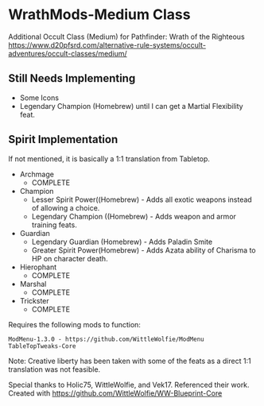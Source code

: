 # WrathMods-Medium Class
Additional Occult Class (Medium) for Pathfinder: Wrath of the Righteous
https://www.d20pfsrd.com/alternative-rule-systems/occult-adventures/occult-classes/medium/

## Still Needs Implementing
* Some Icons
* Legendary Champion (Homebrew) until I can get a Martial Flexibility feat.

## Spirit Implementation
If not mentioned, it is basically a 1:1 translation from Tabletop.
* Archmage
	* COMPLETE
* Champion
	* Lesser Spirit Power((Homebrew) - Adds all exotic weapons instead of allowing a choice.
	* Legendary Champion ((Homebrew) - Adds weapon and armor training feats.
* Guardian
	* Legendary Guardian (Homebrew) - Adds Paladin Smite
	* Greater Spirit Power(Homebrew) - Adds Azata ability of Charisma to HP on character death.
* Hierophant
	* COMPLETE
* Marshal
	* COMPLETE
* Trickster
	* COMPLETE

Requires the following mods to function:
```
ModMenu-1.3.0 - https://github.com/WittleWolfie/ModMenu
TableTopTweaks-Core
```

Note: Creative liberty has been taken with some of the feats as a direct 1:1 translation was not feasible.

Special thanks to Holic75, WittleWolfie, and Vek17. Referenced their work.
Created with https://github.com/WittleWolfie/WW-Blueprint-Core
